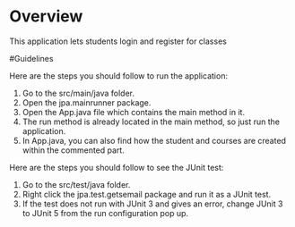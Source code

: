 # Overview

This application lets students login and register for classes

#Guidelines

Here are the steps you should follow to run the application:

1. Go to the src/main/java folder.
2. Open the jpa.mainrunner package.
3. Open the App.java file which contains the main method in it.
4. The run method is already located in the main method, so just run the application.
5. In App.java, you can also find how the student and courses are created within the commented part.

Here are the steps you should follow to see the JUnit test:

1. Go to the src/test/java folder.
2. Right click the jpa.test.getsemail package and run it as a JUnit test.
3. If the test does not run with JUnit 3 and gives an error, change JUnit 3 to JUnit 5 from
the run configuration pop up.
